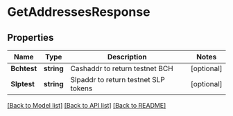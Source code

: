 # GetAddressesResponse

## Properties

Name | Type | Description | Notes
------------ | ------------- | ------------- | -------------
**Bchtest** | **string** | Cashaddr to return testnet BCH | [optional] 
**Slptest** | **string** | Slpaddr to return testnet SLP tokens | [optional] 

[[Back to Model list]](../README.md#documentation-for-models) [[Back to API list]](../README.md#documentation-for-api-endpoints) [[Back to README]](../README.md)


